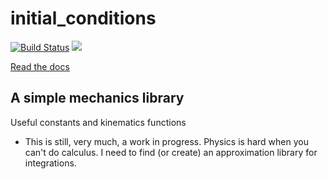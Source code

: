 # initial_conditions
[![Build Status](https://travis-ci.org/someguynamedmatt/initial_conditions.svg?branch=master)](https://travis-ci.org/someguynamedmatt/initial_conditions)
[![](http://meritbadge.herokuapp.com/initial_conditions)](https://crates.io/crates/initial_conditions)

[Read the docs](https://someguynamedmatt.github.io/initial_conditions/initial_conditions/index.html)


## A simple mechanics library

Useful constants and kinematics functions

- This is still, very much, a work in progress. Physics is hard when you can't do calculus. I need to find (or create) an approximation library for integrations.

